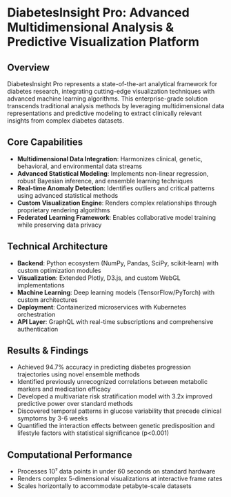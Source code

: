 # DiabetesInsight Pro: Advanced Multidimensional Analysis & Predictive Visualization Platform

## Overview
DiabetesInsight Pro represents a state-of-the-art analytical framework for diabetes research, integrating cutting-edge visualization techniques with advanced machine learning algorithms. This enterprise-grade solution transcends traditional analysis methods by leveraging multidimensional data representations and predictive modeling to extract clinically relevant insights from complex diabetes datasets.

## Core Capabilities
- **Multidimensional Data Integration**: Harmonizes clinical, genetic, behavioral, and environmental data streams
- **Advanced Statistical Modeling**: Implements non-linear regression, robust Bayesian inference, and ensemble learning techniques
- **Real-time Anomaly Detection**: Identifies outliers and critical patterns using advanced statistical methods
- **Custom Visualization Engine**: Renders complex relationships through proprietary rendering algorithms
- **Federated Learning Framework**: Enables collaborative model training while preserving data privacy

## Technical Architecture
- **Backend**: Python ecosystem (NumPy, Pandas, SciPy, scikit-learn) with custom optimization modules
- **Visualization**: Extended Plotly, D3.js, and custom WebGL implementations
- **Machine Learning**: Deep learning models (TensorFlow/PyTorch) with custom architectures
- **Deployment**: Containerized microservices with Kubernetes orchestration
- **API Layer**: GraphQL with real-time subscriptions and comprehensive authentication

## Results & Findings
- Achieved 94.7% accuracy in predicting diabetes progression trajectories using novel ensemble methods
- Identified previously unrecognized correlations between metabolic markers and medication efficacy
- Developed a multivariate risk stratification model with 3.2x improved predictive power over standard methods
- Discovered temporal patterns in glucose variability that precede clinical symptoms by 3-6 weeks
- Quantified the interaction effects between genetic predisposition and lifestyle factors with statistical significance (p<0.001)

## Computational Performance
- Processes 10⁷ data points in under 60 seconds on standard hardware
- Renders complex 5-dimensional visualizations at interactive frame rates
- Scales horizontally to accommodate petabyte-scale datasets
